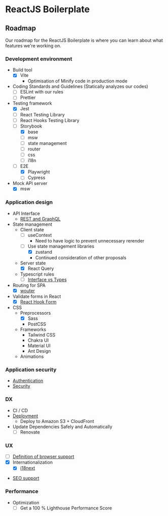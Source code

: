 # ReactJS Boilerplate

## Roadmap

Our roadmap for the ReactJS Boilerplate is where you can learn about what features we're working on.

### Development environment

- Build tool
  - [x] Vite
    - Optimisation of Minify code in production mode
- Coding Standards and Guidelines (Statically analyzes our codes)
  - [ ] ESLint with our rules
  - [ ] Prettier
- Testing framework
  - [x] Jest
  - [ ] React Testing Library
  - [ ] React Hooks Testing Library
  - [ ] Storybook
    - [x] base
    - [ ] msw
    - [ ] state management
    - [ ] router
    - [ ] css
    - [ ] i18n
  - [ ] E2E
    - [x] Playwright
    - [ ] Cypress
- Mock API server
  - [x] msw

### Application design

- API Interface
  - [REST and GraphQL](https://github.com/monstar-lab-oss/reactjs-boilerplate/discussions/14)
- State management
  - Client state
    - [ ] useContext
      - Need to have logic to prevent unnecessary rerender
    - [ ] Use state management libraries
      - [x] zustand
      - Continued consideration of other proposals
  - Server state
    - [x] React Query
  - Typescript rules
    - [ ] [Interface vs Types](https://github.com/monstar-lab-oss/reactjs-boilerplate/discussions/20)
- Routing for SPA
  - [x] [wouter](https://github.com/molefrog/wouter)
- Validate forms in React
  - [x] [React Hook Form](https://react-hook-form.com)
- CSS
  - Preprocessors
    - [x] Sass
    - PostCSS
  - Frameworks
    - Tailwind CSS
    - Chakra UI
    - Material UI
    - Ant Design
  - Animations

### Application security

- [Authentication](https://github.com/monstar-lab-oss/reactjs-boilerplate/discussions/15)
- [Security](https://github.com/monstar-lab-oss/reactjs-boilerplate/discussions/9)

### DX

- CI / CD
- [Deployment](https://github.com/monstar-lab-oss/reactjs-boilerplate/discussions/5)
  - Deploy to Amazon S3 + CloudFront
- Update Dependencies Safely and Automatically
  - [ ] Renovate

### UX

- [ ] [Definition of browser support](https://github.com/monstar-lab-oss/reactjs-boilerplate/discussions/2)
- [x] Internationalization
  - [x] [i18next](https://www.i18next.com/)
- [SEO support](https://github.com/monstar-lab-oss/reactjs-boilerplate/discussions/1)

### Performance

- Optimization
  - [ ] Get a 100 % Lighthouse Performance Score

